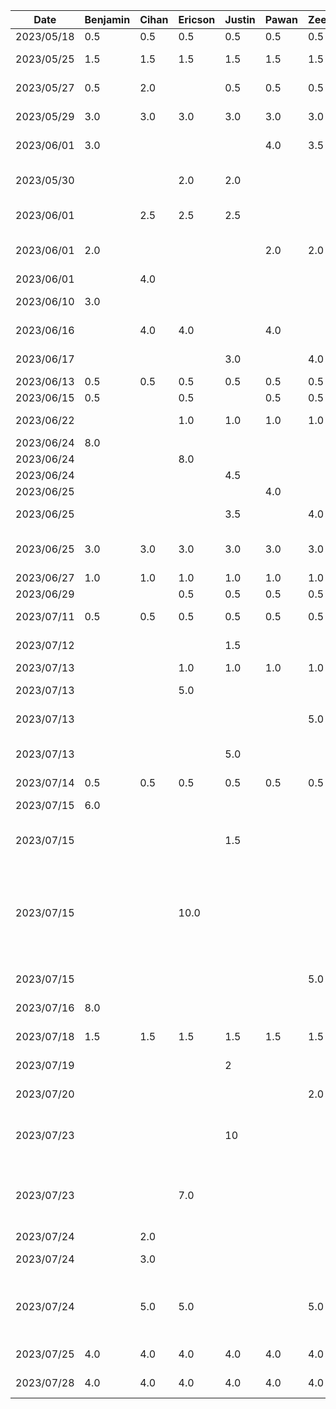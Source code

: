 |   Date   | Benjamin | Cihan | Ericson | Justin | Pawan | Zeen | Task |
|----------|----------|-------|---------|--------|-------|------|------|
|2023/05/18|    0.5   |  0.5  |   0.5   |   0.5  |  0.5  |  0.5 | Idea Brainstorming |
|2023/05/25|    1.5   |  1.5  |   1.5   |   1.5  |  1.5  |  1.5 | Feature-set Brainstorming |
|2023/05/27|    0.5   |  2.0  |         |   0.5  |  0.5  |  0.5 | Proposal Slideshow/Notes |
|2023/05/29|    3.0   |  3.0  |   3.0   |   3.0  |  3.0  |  3.0 | Proposal A1 Brainstorming |
|2023/06/01|    3.0   |       |         |        |  4.0  |  3.5 | Project Proposal Deliverable |
|2023/05/30|          |       |   2.0   |   2.0  |       |      | Write Functional Properties Proposal|
|2023/06/01|          |  2.5  |   2.5   |   2.5  |       |      | Drawing Sequence Diagrams (Bot)|
|2023/06/01|    2.0   |       |         |        |  2.0  |  2.0 | Drawing Sequence Diagrams (Itinerary & Budget)|
|2023/06/01|          |  4.0  |         |        |       |      | Figma Mockups |
|2023/06/10|    3.0   |       |         |        |       |      | Android Studio Learning |
|2023/06/16|          |  4.0  |   4.0   |        |  4.0  |      | Android Studio Learning |
|2023/06/17|          |       |         |   3.0  |       |  4.0 | Android Studio Learning |
|2023/06/13|    0.5   |  0.5  |   0.5   |   0.5  |  0.5  |  0.5 | D2 meeting |
|2023/06/15|    0.5   |       |   0.5   |        |  0.5  |  0.5 | D2 Deliverable |
|2023/06/22|          |       |   1.0   |   1.0  |  1.0  |  1.0 | Prototype Demo Discussion |
|2023/06/24|    8.0   |       |         |        |       |      | Initial DB Setup |
|2023/06/24|          |       |   8.0   |        |       |      | Google Maps |
|2023/06/24|          |       |         |   4.5  |       |      | Trip/date views |
|2023/06/25|          |       |         |        |  4.0  |      | Login Screen |
|2023/06/25|          |       |         |   3.5  |       |  4.0 | Itinerary view, trip creation view |
|2023/06/25|    3.0   |  3.0  |   3.0   |   3.0  |  3.0  |  3.0 | Group merge and conflict fix and debug |
|2023/06/27|    1.0   |  1.0  |   1.0   |   1.0  |  1.0  |  1.0 | D3 Meeting |
|2023/06/29|          |       |   0.5   |   0.5  |  0.5  |  0.5 | D3 Deliverable |
|2023/07/11|    0.5   |  0.5  |   0.5   |   0.5  |  0.5  |  0.5 | D4 Deliverable Meeting|
|2023/07/12|          |       |         |   1.5  |       |      | Created Budget classes |
|2023/07/13|          |       |   1.0   |   1.0  |  1.0  |  1.0 | D4 Work|
|2023/07/13|          |       |   5.0   |        |       |      | initial work with google api |
|2023/07/13|          |       |         |        |       |  5.0 | Drag and Drop in Itinerary |
|2023/07/13|          |       |         |   5.0  |       |      | Implementing budget creation fragment |
|2023/07/14|    0.5   |  0.5  |   0.5   |   0.5  |  0.5  |  0.5 | Features Update|
|2023/07/15|    6.0   |       |         |        |       |      | Log-in + Syncrhonization |
|2023/07/15|          |       |         |   1.5  |       |      | Adding sliders and chart to budget creation fragment |
|2023/07/15|          |       |   10.0  |        |       |      | Server logic for connecting activities on map, query activities & return details/picture, nearby activities of user location |
|2023/07/15|          |       |         |        |       |  5.0 | Swipe to Delete in Itinerary |
|2023/07/16|    8.0   |       |         |        |       |      | Permissions and sharing |
|2023/07/18|    1.5   |  1.5  |   1.5   |   1.5  |  1.5  |  1.5 | D5 Deliverable Meeting |
|2023/07/19|          |       |         |   2    |       |      | Budget summary view |
|2023/07/20|          |       |         |        |       |  2.0 | Add start/end time to activities |
|2023/07/23|          |       |         |   10   |       |      | Completed create/update/view fragments for expense & budget |
|2023/07/23|          |       |    7.0  |        |       |      | Open Google Maps app, getting distance/time between locations api, and bug fixes|
|2023/07/24|          |  2.0  |         |        |       |      | gradiant buttons 
|2023/07/24|          |  3.0  |         |        |       |      | AI chat screen improvements
|2023/07/24|          |  5.0  |   5.0   |        |       |  5.0 | Refactoring GoogleAPI to another class and connecting API to frontent
|2023/07/25|    4.0   |  4.0  |   4.0   |  4.0   |  4.0  |  4.0 | Bug fixing and testing
|2023/07/28|    4.0   |  4.0  |   4.0   |  4.0   |  4.0  |  4.0 | D6: Project Arch & Design
